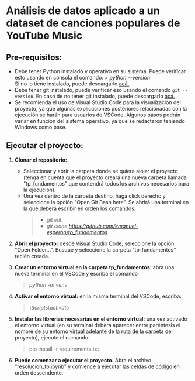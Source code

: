 # Análisis de datos aplicado a un dataset de canciones populares de YouTube Music

## Pre-requisitos:

* Debe tener Python instalado y operativo en su sistema. Puede verificar esto usando en consola el comando:
	  > *python --version*<br>
  Si no lo tiene instalado, puede descargarlo [acá.](https://www.python.org/downloads/)
* Debe tener git instalado, puede verificar eso usando el comando  `git --version`. En caso de no tener git instalado, puede descargarlo [acá.](https://git-scm.com/downloads)
* Se recomienda el uso de Visual Studio Code para la visualización del proyecto, ya que algunas explicaciones posteriores relacionadas con la ejecución se harán para usuarios de VSCode. Algunos pasos podrán variar en función del sistema operativo, ya que se redactaron teniendo Windows como base.

## Ejecutar el proyecto:
1. **Clonar el repositorio:**
	* Seleccionar y abrir la carpeta donde se quiera alojar el proyecto (tenga en cuenta que el proyecto creará una nueva carpeta llamada 	"tp_fundamentos" que contendrá todos los archivos necesarios para la ejecución).
  	* Una vez dentro de la carpeta destino, haga click derecho y seleccione la opción "Open Git Bash here". Se abrirá una terminal en la 	que deberá escribir en orden los comandos:
		 > - *git init*
		 > - *git clone https://github.com/emanuel-esperon/tp_fundamentos*

1. **Abrir el proyecto:** desde Visual Studio Code, seleccione la opción "Open Folder...". Busque y seleccione la carpeta "tp_fundamentos" recién creada.

3. **Crear un entorno virtual en la carpeta tp_fundamentos:** abra una nueva terminal en el VSCode y escriba el comando
	  > *python -m venv <nombre del entorno>*

4. **Activar el entorno virtual:** en la misma terminal del VSCode, escriba:
	  > *<nombre de su entorno>\Scripts\actívate*

5. **Instalar las librerías necesarias en el entorno virtual:** una vez activado el entorno virtual (en su terminal deberá aparecer entre paréntesis el nombre de su entorno virtual adelante de la ruta de la carpeta del proyecto), ejecute el comando:
 	> pip install -r requirements.txt

6. **Puede comenzar a ejecutar el proyecto.** Abra el archivo "resolucion_tp.ipynb" y comience a ejecutar las celdas de código en orden descendente. 

